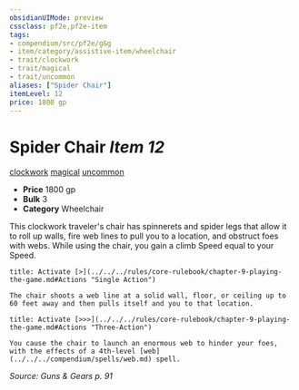```yaml
---
obsidianUIMode: preview
cssclass: pf2e,pf2e-item
tags:
- compendium/src/pf2e/g&g
- item/category/assistive-item/wheelchair
- trait/clockwork
- trait/magical
- trait/uncommon
aliases: ["Spider Chair"]
itemLevel: 12
price: 1800 gp
---
```

# Spider Chair *Item 12*  
[clockwork](../../../rules/traits/clockwork-g-g.md)  [magical](../../../rules/traits/magical.md)  [uncommon](../../../rules/traits/uncommon.md)  

- **Price** 1800 gp
- **Bulk** 3
- **Category** Wheelchair

This clockwork traveler's chair has spinnerets and spider legs that allow it to roll up walls, fire web lines to pull you to a location, and obstruct foes with webs. While using the chair, you gain a climb Speed equal to your Speed.

```ad-embed-ability
title: Activate [>](../../../rules/core-rulebook/chapter-9-playing-the-game.md#Actions "Single Action")

The chair shoots a web line at a solid wall, floor, or ceiling up to 60 feet away and then pulls itself and you to that location.
```

```ad-embed-ability
title: Activate [>>>](../../../rules/core-rulebook/chapter-9-playing-the-game.md#Actions "Three-Action")

You cause the chair to launch an enormous web to hinder your foes, with the effects of a 4th-level [web](../../../compendium/spells/web.md) spell.
```

*Source: Guns & Gears p. 91*
